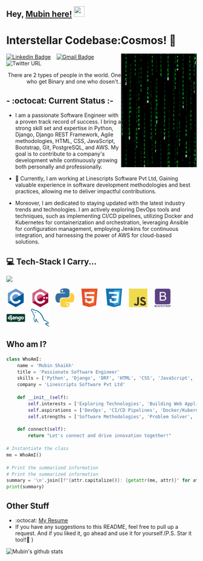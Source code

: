 ## Hey, [Mubin here!](https://mubinattar.netlify.app/) <img src="https://media.giphy.com/media/hvRJCLFzcasrR4ia7z/giphy.gif" width="28px" height="28px">

<h1>Interstellar Codebase:Cosmos! 🚀</h1>

<img src='/images/matrix.gif' alt='Awesome Matrix Code' align='right' width='200' height='300'/>

[![Linkedin Badge](https://img.shields.io/badge/-MubinAttar-blue?style=flat-square&logo=Linkedin&logoColor=white&link=linkedin.com/in/mubin-attar-53223716a)](linkedin.com/in/mubin-attar-53223716a)
&ensp;
[![Gmail Badge](https://img.shields.io/badge/-sk.mubinattar@gmail.com-c14438?style=flat-square&logo=Gmail&logoColor=white&link=mailto:sk.mubinattar@gmail.com)](mailto:sk.mubinattar@gmail.com)
&ensp;
![Twitter URL](https://img.shields.io/twitter/url?label=Mubin%20Attar&style=social&url=https%3A%2F%2Ftwitter.com%2Fskmubin313)


<div style="text-align: right">There are 2 types of people in the world. One who get Binary and one who dosen't.. </div>

## - :octocat: Current Status :-

* I am a passionate Software Engineer  with a proven track record of success. I bring a strong skill set and expertise in Python, Django, Django REST Framework, Agile methodologies, HTML, CSS, JavaScript, Bootstrap, Git, PostgreSQL, and AWS. My goal is to contribute to a company's development while continuously growing both personally and professionally.


* 🌱 Currently, I am working at Linescripts Software Pvt Ltd, Gaining valuable experience in software development methodologies and best practices, allowing me to deliver impactful contributions.


* Moreover, I am dedicated to staying updated with the latest industry trends and technologies. I am actively exploring DevOps tools and techniques, such as implementing CI/CD pipelines, utilizing Docker and Kubernetes for containerization and orchestration, leveraging Ansible for configuration management, employing Jenkins for continuous integration, and harnessing the power of AWS for cloud-based solutions.


## :computer: Tech-Stack I Carry...  
<img src="https://github-readme-stats.vercel.app/api/top-langs/?username=Mubin-Shaikh&layout=compact"/>

<img src='/images/c-original.svg' width='50' /> &ensp; <img src='/images/cpp.svg' width='50' /> &ensp; <img src='/images/python2.png'
	height='50' /> &ensp; <img src='/images/html.svg' width='50' /> &ensp; <img src='/images/css.svg' width='50' /> &ensp; <img
	src='/images/js.svg' width='50' /> &ensp; <img src='/images/bootstrap.svg' width='50' /> &ensp; <img src='/images/django.svg' width='50' /> &ensp; <img src='/images/sql.svg' width='50' /> &ensp;

## Who am I?
```python
class WhoAmI:
    name = 'Mubin Shaikh'
    title = 'Passionate Software Engineer'
    skills = ['Python', 'Django', 'DRF', 'HTML', 'CSS', 'JavaScript', 'Bootstrap', 'Git', 'PostgreSQL', 'AWS']
    company = 'Linescripts Software Pvt Ltd'

    def __init__(self):
        self.interests = ['Exploring Technologies', 'Building Web Applications', 'Driving Innovation', 'Agile Development']
        self.aspirations = ['DevOps', 'CI/CD Pipelines', 'Docker/Kubernetes', 'Ansible', 'AWS', 'Data Structures & Algorithms', 'Open-Source Projects']
        self.strengths = ['Software Methodologies', 'Problem Solver', 'Team Player', 'Passionate about Technology']

    def connect(self):
        return "Let's connect and drive innovation together!"

# Instantiate the class
me = WhoAmI()

# Print the summarized information
# Print the summarized information
summary = '\n'.join([f"{attr.capitalize()}: {getattr(me, attr)}" for attr in ['name', 'title', 'skills', 'company', 'interests']])
print(summary)
```

## Other Stuff
  - :octocat: [My Resume](https://drive.google.com/file/d/1t2N2iKb4LIrfEysDHYgIijyPvBJlQmE6/view?usp=sharing)
  - If you have any suggestions to this README, feel free to pull up a request. And if you liked it, go ahead and use it for yourself.(P.S. Star it too!!:grimacing: )

![Mubin's github stats](https://github-readme-stats.vercel.app/api?username=Mubin-Shaikh&show_icons=true&hide=[%22issues%22])
